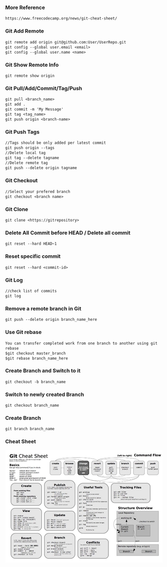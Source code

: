 ### More Reference
```
https://www.freecodecamp.org/news/git-cheat-sheet/
```
### Git Add Remote
```
git remote add origin git@github.com:User/UserRepo.git
git config --global user.email <email>
git config --global user.name <name>
```
### Git Show Remote Info
```
git remote show origin
```
### Git Pull/Add/Commit/Tag/Push
```
git pull <branch_name>
git add .
git commit -m 'My Message'
git tag <tag_name>
git push origin <branch-name>
```
### Git Push Tags
```
//Tags should be only added per latest commit
git push origin --tags
//Delete local tag
git tag --delete tagname
//Delete remote tag
git push --delete origin tagname
```
### Git Checkout
```
//Select your prefered branch
git checkout <branch name>
```
### Git Clone
```
git clone <https://gitrepository>
```
### Delete All Commit before HEAD / Delete all commit
```
git reset --hard HEAD~1
```
### Reset specific commit
```
git reset --hard <commit-id>
```
### Git Log
```
//check list of commits
git log
```
### Remove a remote branch in Git
```
git push --delete origin branch_name_here
```
### Use Git rebase
```
You can transfer completed work from one branch to another using git rebase
$git checkout master_branch
$git rebase branch_name_here
```
### Create Branch and Switch to it
```
git checkout -b branch_name
```
### Switch to newly created Branch
```
git checkout branch_name
```
### Create Branch
```
git branch branch_name
```
### Cheat Sheet
<img src="git-cheat-sheet.jpg"></img>
